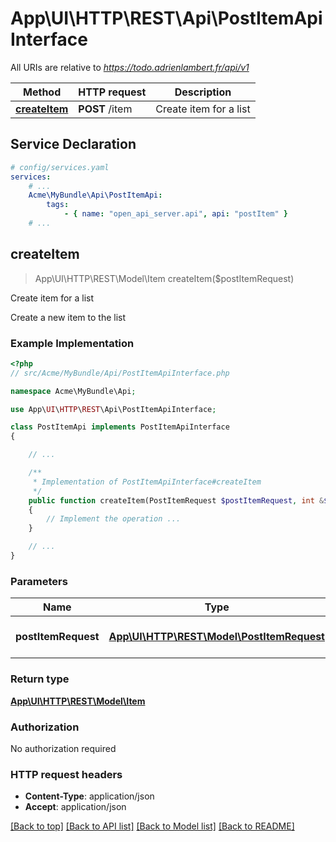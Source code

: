 # App\UI\HTTP\REST\Api\PostItemApiInterface

All URIs are relative to *https://todo.adrienlambert.fr/api/v1*

Method | HTTP request | Description
------------- | ------------- | -------------
[**createItem**](PostItemApiInterface.md#createItem) | **POST** /item | Create item for a list


## Service Declaration
```yaml
# config/services.yaml
services:
    # ...
    Acme\MyBundle\Api\PostItemApi:
        tags:
            - { name: "open_api_server.api", api: "postItem" }
    # ...
```

## **createItem**
> App\UI\HTTP\REST\Model\Item createItem($postItemRequest)

Create item for a list

Create a new item to the list

### Example Implementation
```php
<?php
// src/Acme/MyBundle/Api/PostItemApiInterface.php

namespace Acme\MyBundle\Api;

use App\UI\HTTP\REST\Api\PostItemApiInterface;

class PostItemApi implements PostItemApiInterface
{

    // ...

    /**
     * Implementation of PostItemApiInterface#createItem
     */
    public function createItem(PostItemRequest $postItemRequest, int &$responseCode, array &$responseHeaders): array|object|null
    {
        // Implement the operation ...
    }

    // ...
}
```

### Parameters

Name | Type | Description  | Notes
------------- | ------------- | ------------- | -------------
 **postItemRequest** | [**App\UI\HTTP\REST\Model\PostItemRequest**](../Model/PostItemRequest.md)| Create a new item in the list |

### Return type

[**App\UI\HTTP\REST\Model\Item**](../Model/Item.md)

### Authorization

No authorization required

### HTTP request headers

 - **Content-Type**: application/json
 - **Accept**: application/json

[[Back to top]](#) [[Back to API list]](../../README.md#documentation-for-api-endpoints) [[Back to Model list]](../../README.md#documentation-for-models) [[Back to README]](../../README.md)

